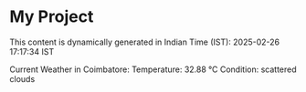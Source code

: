 # My Project

This content is dynamically generated in Indian Time (IST): 2025-02-26 17:17:34 IST


Current Weather in Coimbatore:
Temperature: 32.88 °C
Condition: scattered clouds
